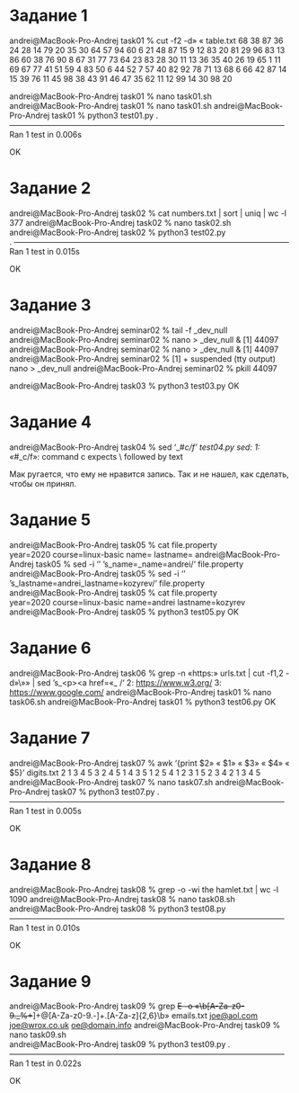 # Задание 1
andrei@MacBook-Pro-Andrej task01 % cut -f2 -d» « table.txt
68
38
87
36
24
28
14
79
20
35
30
64
57
94
60
6
21
48
87
15
9
12
83
20
81
29
96
83
13
86
60
38
76
90
8
67
31
77
73
64
23
83
28
30
11
13
36
35
40
26
19
65
1
11
69
67
77
41
51
59
4
83
50
6
44
52
7
57
40
82
92
78
71
13
68
6
66
42
87
14
15
39
76
11
45
98
38
43
91
46
47
35
62
11
12
99
14
30
98
20

andrei@MacBook-Pro-Andrej task01 % nano task01.sh         
andrei@MacBook-Pro-Andrej task01 % nano task01.sh
andrei@MacBook-Pro-Andrej task01 % python3 test01.py
.
———————————————————————————————————
Ran 1 test in 0.006s

OK


# Задание 2
andrei@MacBook-Pro-Andrej task02 % cat numbers.txt | sort | uniq | wc -l
     377
andrei@MacBook-Pro-Andrej task02 % nano task02.sh                    
andrei@MacBook-Pro-Andrej task02 % python3 test02.py                 
.
———————————————————————————————————
Ran 1 test in 0.015s

OK

# Задание 3
andrei@MacBook-Pro-Andrej seminar02 % tail -f _dev_null
andrei@MacBook-Pro-Andrej seminar02 % nano > _dev_null & 
[1] 44097
andrei@MacBook-Pro-Andrej seminar02 % nano > _dev_null & 
[1] 44097
andrei@MacBook-Pro-Andrej seminar02 % 
[1]  + suspended (tty output)  nano > _dev_null
andrei@MacBook-Pro-Andrej seminar02 % pkill 44097

andrei@MacBook-Pro-Andrej task03 % python3 test03.py
OK

# Задание 4
andrei@MacBook-Pro-Andrej task04 % sed ‘_#_c/f’ test04.py
sed: 1: «_#_c/f»: command c expects \ followed by text

Мак ругается, что ему не нравится запись. Так и не нашел, как сделать, чтобы он принял.

# Задание 5
andrei@MacBook-Pro-Andrej task05 % cat file.property                                                          
year=2020
course=linux-basic
name=
lastname=
andrei@MacBook-Pro-Andrej task05 % sed -i ‘’ ’s_name=_name=andrei/‘ file.property                    
andrei@MacBook-Pro-Andrej task05 % sed -i ‘’ ’s_lastname=andrei_lastname=kozyrev/‘ file.property             
andrei@MacBook-Pro-Andrej task05 % cat file.property                                            
year=2020
course=linux-basic
name=andrei
lastname=kozyrev
andrei@MacBook-Pro-Andrej task05 % python3 test05.py
OK

# Задание 6 
andrei@MacBook-Pro-Andrej task06 % grep -n «https:» urls.txt | cut -f1,2 -d»\»» | sed ’s_\<p\>\<a href=«_ /‘
2: https://www.w3.org/
3: https://www.google.com/
andrei@MacBook-Pro-Andrej task01 % nano task06.sh
andrei@MacBook-Pro-Andrej task01 % python3 test06.py
OK

# Задание 7
andrei@MacBook-Pro-Andrej task07 % awk ‘{print $2» « $1» « $3» « $4» « $5}’ digits.txt
2 1 3 4 5
3 2 4 5 1
4 3 5 1 2
5 4 1 2 3
1 5 2 3 4
2 1 3 4 5
andrei@MacBook-Pro-Andrej task07 % nano task07.sh
andrei@MacBook-Pro-Andrej task07 % python3 test07.py
.
———————————————————————————————————
Ran 1 test in 0.005s

OK

# Задание 8
andrei@MacBook-Pro-Andrej task08 % grep -o -wi the hamlet.txt | wc -l
    1090
andrei@MacBook-Pro-Andrej task08 % nano task08.sh    
andrei@MacBook-Pro-Andrej task08 % python3 test08.py  
———————————————————————————————————
Ran 1 test in 0.010s  

OK

# Задание 9
andrei@MacBook-Pro-Andrej task09 % grep ~~E -o «\b[A-Za-z0-9._%+~~]+@[A-Za-z0-9.-]+\.[A-Za-z]{2,6}\b» emails.txt
joe@aol.com
joe@wrox.co.uk
oe@domain.info
andrei@MacBook-Pro-Andrej task09 % nano task09.sh                    
andrei@MacBook-Pro-Andrej task09 % python3 test09.py
.
———————————————————————————————————
Ran 1 test in 0.022s

OK




